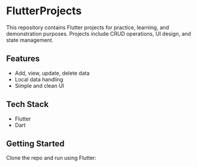 # FlutterProjects

This repository contains Flutter projects for practice, learning, and demonstration purposes. Projects include CRUD operations, UI design, and state management.

## Features
- Add, view, update, delete data
- Local data handling
- Simple and clean UI

## Tech Stack
- Flutter
- Dart

## Getting Started
Clone the repo and run using Flutter:
